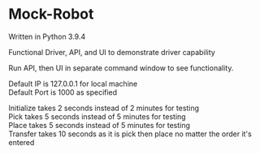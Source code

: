 # Mock-Robot
Written in Python 3.9.4

Functional Driver, API, and UI to demonstrate driver capability

Run API, then UI in separate command window to see functionality.

Default IP is 127.0.0.1 for local machine\
Default Port is 1000 as specified

Initialize takes 2 seconds instead of 2 minutes for testing\
Pick takes 5 seconds instead of 5 minutes for testing\
Place takes 5 seconds instead of 5 minutes for testing\
Transfer takes 10 seconds as it is pick then place no matter the order it's entered
